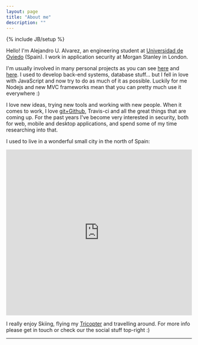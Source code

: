 ```yaml
---
layout: page
title: "About me"
description: ""
---
```

{% include JB/setup %}

Hello! I'm Alejandro U. Alvarez, an engineering student at [Universidad de Oviedo](http://www.uniovi.es) (Spain). I work in application security at Morgan Stanley in London.

I'm usually involved in many personal projects as you can see <a href="/Projects">here</a> and <a href="/Labs">here</a>. I used to develop back-end systems, database stuff... but I fell in love with JavaScript and now try to do as much of it as possible. Luckily for me Nodejs and new MVC frameworks mean that you can pretty much use it everywhere :)

I love new ideas, trying new tools and working with new people. When it comes to work, I love [git+Github](https://github.com/aurbano), Travis-ci and all the great things that are coming up. For the past years I've become very interested in security, both for web, mobile and desktop applications, and spend some of my time researching into that.

I used to live in a wonderful small city in the north of Spain:

<div class="caption">
	<iframe src="https://www.google.com/maps/embed?pb=!1m18!1m12!1m3!1d5890758.190131974!2d-5.387687299271189!3d43.869366338241!2m3!1f0!2f0!3f0!3m2!1i1024!2i768!4f13.1!3m3!1m2!1s0xd368c9a60ac1c67%3A0x3134440ecc5e6224!2sOviedo%2C+Asturias%2C+Spain!5e0!3m2!1sen!2s!4v1413546347173" width="100%" height="450" frameborder="0"></iframe>
</div>

I really enjoy Skiing, flying my <a href="/RC">Tricopter</a> and travelling around. For more info please get in touch or check our the social stuff top-right :)

<hr />
